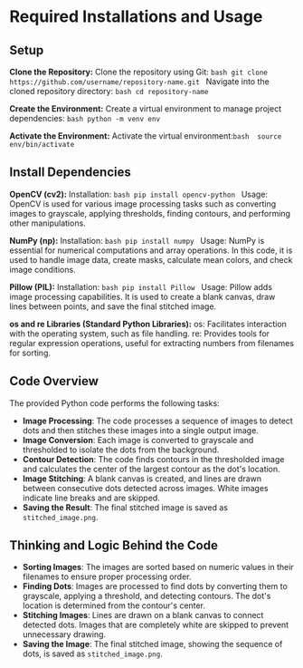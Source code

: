 # Required Installations and Usage

## Setup

**Clone the Repository:** Clone the repository using Git: ```bash git clone https://github.com/username/repository-name.git ``` Navigate into the cloned repository directory: ```bash cd repository-name ```

**Create the Environment:** Create a virtual environment to manage project dependencies: ```bash python -m venv env ```

**Activate the Environment:** Activate the virtual environment:```bash  source env/bin/activate ```

## Install Dependencies

**OpenCV (cv2):** Installation: ```bash pip install opencv-python ``` Usage: OpenCV is used for various image processing tasks such as converting images to grayscale, applying thresholds, finding contours, and performing other manipulations.

**NumPy (np):** Installation: ```bash pip install numpy ``` Usage: NumPy is essential for numerical computations and array operations. In this code, it is used to handle image data, create masks, calculate mean colors, and check image conditions.

**Pillow (PIL):** Installation: ```bash pip install Pillow ``` Usage: Pillow adds image processing capabilities. It is used to create a blank canvas, draw lines between points, and save the final stitched image.

**os and re Libraries (Standard Python Libraries):** os: Facilitates interaction with the operating system, such as file handling. re: Provides tools for regular expression operations, useful for extracting numbers from filenames for sorting.

## Code Overview

The provided Python code performs the following tasks:

- **Image Processing**: The code processes a sequence of images to detect dots and then stitches these images into a single output image.
- **Image Conversion**: Each image is converted to grayscale and thresholded to isolate the dots from the background.
- **Contour Detection**: The code finds contours in the thresholded image and calculates the center of the largest contour as the dot's location.
- **Image Stitching**: A blank canvas is created, and lines are drawn between consecutive dots detected across images. White images indicate line breaks and are skipped.
- **Saving the Result**: The final stitched image is saved as `stitched_image.png`.

## Thinking and Logic Behind the Code

- **Sorting Images**: The images are sorted based on numeric values in their filenames to ensure proper processing order.
- **Finding Dots**: Images are processed to find dots by converting them to grayscale, applying a threshold, and detecting contours. The dot's location is determined from the contour's center.
- **Stitching Images**: Lines are drawn on a blank canvas to connect detected dots. Images that are completely white are skipped to prevent unnecessary drawing.
- **Saving the Image**: The final stitched image, showing the sequence of dots, is saved as `stitched_image.png`.
